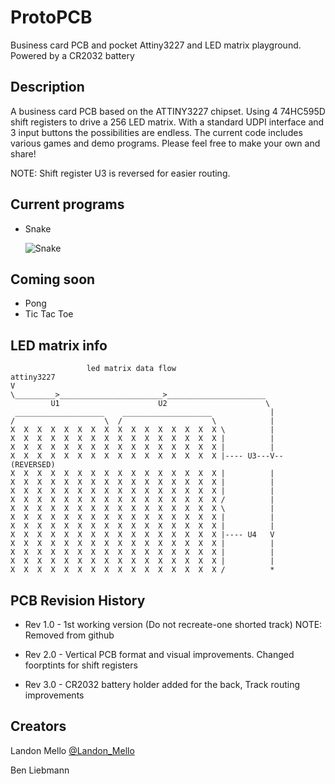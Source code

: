 # ProtoPCB

Business card PCB and pocket Attiny3227 and LED matrix playground. Powered by a CR2032 battery

## Description

A business card PCB based on the ATTINY3227 chipset. Using 4 74HC595D shift registers to drive a 256 LED matrix. With a standard UDPI interface and 3 input buttons the possibilities are endless.
The current code includes various games and demo programs. Please feel free to make your own and share!

NOTE: Shift register U3 is reversed for easier routing.

## Current programs
* Snake

  ![Snake](https://github.com/Lmello1/ProtoPCB/blob/main/PCB%20rev%202.0/Photos/Snake.gif)

## Coming soon
* Pong
* Tic Tac Toe

## LED matrix info
```
                 led matrix data flow
attiny3227
V
\_________>_______________________>______________________
         U1                      U2                      \
 ____________________    ____________________             |
/                    \  /                    \            |
X  X  X  X  X  X  X  X  X  X  X  X  X  X  X  X \          |
X  X  X  X  X  X  X  X  X  X  X  X  X  X  X  X |          |
X  X  X  X  X  X  X  X  X  X  X  X  X  X  X  X |          |
X  X  X  X  X  X  X  X  X  X  X  X  X  X  X  X |---- U3---V--(REVERSED)
X  X  X  X  X  X  X  X  X  X  X  X  X  X  X  X |          |
X  X  X  X  X  X  X  X  X  X  X  X  X  X  X  X |          |
X  X  X  X  X  X  X  X  X  X  X  X  X  X  X  X |          |
X  X  X  X  X  X  X  X  X  X  X  X  X  X  X  X /          |
X  X  X  X  X  X  X  X  X  X  X  X  X  X  X  X \          |
X  X  X  X  X  X  X  X  X  X  X  X  X  X  X  X |          |
X  X  X  X  X  X  X  X  X  X  X  X  X  X  X  X |          |
X  X  X  X  X  X  X  X  X  X  X  X  X  X  X  X |---- U4   V
X  X  X  X  X  X  X  X  X  X  X  X  X  X  X  X |          |
X  X  X  X  X  X  X  X  X  X  X  X  X  X  X  X |          |
X  X  X  X  X  X  X  X  X  X  X  X  X  X  X  X |          |
X  X  X  X  X  X  X  X  X  X  X  X  X  X  X  X /          *
```


## PCB Revision History
* Rev 1.0 - 1st working version (Do not recreate-one shorted track) NOTE: Removed from github

* Rev 2.0 - Vertical PCB format and visual improvements. Changed foorptints for shift registers

* Rev 3.0 - CR2032 battery holder added for the back, Track routing improvements

## Creators

Landon Mello
[@Landon_Mello](https://twitter.com/Landon_Mello_)

Ben Liebmann
